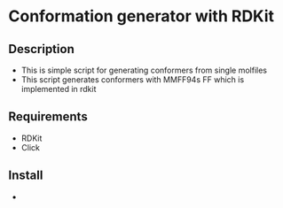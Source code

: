 # Conformation generator with RDKit


## Description
 - This is simple script for generating conformers from single molfiles
 - This script generates conformers with MMFF94s FF which is implemented in rdkit


## Requirements
 - RDKit
 - Click


## Install
 - 
